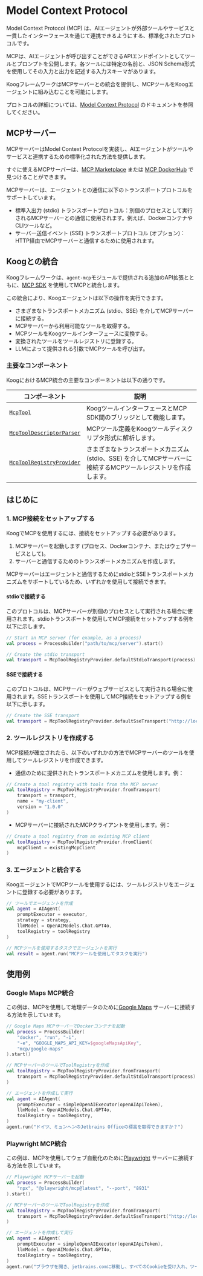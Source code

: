 # Model Context Protocol

Model Context Protocol (MCP) は、AIエージェントが外部ツールやサービスと一貫したインターフェースを通じて連携できるようにする、標準化されたプロトコルです。

MCPは、AIエージェントが呼び出すことができるAPIエンドポイントとしてツールとプロンプトを公開します。各ツールには特定の名前と、JSON Schema形式を使用してその入力と出力を記述する入力スキーマがあります。

KoogフレームワークはMCPサーバーとの統合を提供し、MCPツールをKoogエージェントに組み込むことを可能にします。

プロトコルの詳細については、[Model Context Protocol](https://modelcontextprotocol.io) のドキュメントを参照してください。

## MCPサーバー

MCPサーバーはModel Context Protocolを実装し、AIエージェントがツールやサービスと連携するための標準化された方法を提供します。

すぐに使えるMCPサーバーは、[MCP Marketplace](https://mcp.so/) または [MCP DockerHub](https://hub.docker.com/u/mcp) で見つけることができます。

MCPサーバーは、エージェントとの通信に以下のトランスポートプロトコルをサポートしています。

*   標準入出力 (stdio) トランスポートプロトコル：別個のプロセスとして実行されるMCPサーバーとの通信に使用されます。例えば、DockerコンテナやCLIツールなど。
*   サーバー送信イベント (SSE) トランスポートプロトコル (オプション)：HTTP経由でMCPサーバーと通信するために使用されます。

## Koogとの統合

Koogフレームワークは、`agent-mcp`モジュールで提供される追加のAPI拡張とともに、[MCP SDK](https://github.com/modelcontextprotocol/kotlin-sdk) を使用してMCPと統合します。

この統合により、Koogエージェントは以下の操作を実行できます。

*   さまざまなトランスポートメカニズム (stdio、SSE) を介してMCPサーバーに接続する。
*   MCPサーバーから利用可能なツールを取得する。
*   MCPツールをKoogツールインターフェースに変換する。
*   変換されたツールをツールレジストリに登録する。
*   LLMによって提供される引数でMCPツールを呼び出す。

### 主要なコンポーネント

KoogにおけるMCP統合の主要なコンポーネントは以下の通りです。

| コンポーネント                                                                                                                                                           | 説明                                                                                                |
|---------------------------------------------------------------------------------------------------------------------------------------------------------------------|------------------------------------------------------------------------------------------------------------|
| [`McpTool`](https://api.koog.ai/agents/agents-mcp/ai.koog.agents.mcp/-mcp-tool/index.html)                                                                          | KoogツールインターフェースとMCP SDK間のブリッジとして機能します。                  |
| [`McpToolDescriptorParser`](https://api.koog.ai/agents/agents-mcp/ai.koog.agents.mcp/-mcp-tool-descriptor-parser/index.html)                                        | MCPツール定義をKoogツールディスクリプタ形式に解析します。                                          |
| [`McpToolRegistryProvider`](https://api.koog.ai/agents/agents-mcp/ai.koog.agents.mcp/-mcp-tool-registry-provider/index.html?query=object%20McpToolRegistryProvider) | さまざまなトランスポートメカニズム (stdio、SSE) を介してMCPサーバーに接続するMCPツールレジストリを作成します。 |

## はじめに

### 1. MCP接続をセットアップする

KoogでMCPを使用するには、接続をセットアップする必要があります。

1.  MCPサーバーを起動します (プロセス、Dockerコンテナ、またはウェブサービスとして)。
2.  サーバーと通信するためのトランスポートメカニズムを作成します。

MCPサーバーはエージェントと通信するためにstdioとSSEトランスポートメカニズムをサポートしているため、いずれかを使用して接続できます。

#### stdioで接続する

このプロトコルは、MCPサーバーが別個のプロセスとして実行される場合に使用されます。stdioトランスポートを使用してMCP接続をセットアップする例を以下に示します。

<!--- INCLUDE
import ai.koog.agents.mcp.McpToolRegistryProvider
import ai.koog.agents.mcp.defaultStdioTransport
-->
```kotlin
// Start an MCP server (for example, as a process)
val process = ProcessBuilder("path/to/mcp/server").start()

// Create the stdio transport 
val transport = McpToolRegistryProvider.defaultStdioTransport(process)
```
<!--- KNIT example-model-context-protocol-01.kt -->

#### SSEで接続する

このプロトコルは、MCPサーバーがウェブサービスとして実行される場合に使用されます。SSEトランスポートを使用してMCP接続をセットアップする例を以下に示します。

<!--- INCLUDE
import ai.koog.agents.mcp.McpToolRegistryProvider
-->
```kotlin
// Create the SSE transport
val transport = McpToolRegistryProvider.defaultSseTransport("http://localhost:8931")
```
<!--- KNIT example-model-context-protocol-02.kt -->

### 2. ツールレジストリを作成する

MCP接続が確立されたら、以下のいずれかの方法でMCPサーバーのツールを使用してツールレジストリを作成できます。

*   通信のために提供されたトランスポートメカニズムを使用します。例：

<!--- INCLUDE
import ai.koog.agents.example.exampleModelContextProtocol01.transport
import ai.koog.agents.mcp.McpToolRegistryProvider
import kotlinx.coroutines.runBlocking

fun main() {
    runBlocking {
-->
<!--- SUFFIX
    }
}
-->
```kotlin
// Create a tool registry with tools from the MCP server
val toolRegistry = McpToolRegistryProvider.fromTransport(
    transport = transport,
    name = "my-client",
    version = "1.0.0"
)
```
<!--- KNIT example-model-context-protocol-03.kt -->

*   MCPサーバーに接続されたMCPクライアントを使用します。例：
<!--- INCLUDE
import ai.koog.agents.mcp.McpToolRegistryProvider
import io.modelcontextprotocol.kotlin.sdk.Implementation
import io.modelcontextprotocol.kotlin.sdk.client.Client
import kotlinx.coroutines.runBlocking

val existingMcpClient =  Client(clientInfo = Implementation(name = "mcpClient", version = "dev"))

fun main() {
    runBlocking {
-->
<!--- SUFFIX
    }
}
-->
```kotlin
// Create a tool registry from an existing MCP client
val toolRegistry = McpToolRegistryProvider.fromClient(
    mcpClient = existingMcpClient
)
```
<!--- KNIT example-model-context-protocol-04.kt -->

### 3. エージェントと統合する

KoogエージェントでMCPツールを使用するには、ツールレジストリをエージェントに登録する必要があります。
<!--- INCLUDE
import ai.koog.agents.core.agent.AIAgent
import ai.koog.agents.core.agent.singleRunStrategy
import ai.koog.prompt.executor.clients.openai.OpenAIModels
import ai.koog.prompt.executor.llms.all.simpleOllamaAIExecutor
import kotlinx.coroutines.runBlocking
import ai.koog.agents.mcp.McpToolRegistryProvider
import ai.koog.agents.example.exampleModelContextProtocol04.existingMcpClient

val executor = simpleOllamaAIExecutor()
val strategy = singleRunStrategy()

fun main() {
    runBlocking {
        val toolRegistry = McpToolRegistryProvider.fromClient(
            mcpClient = existingMcpClient
        )
-->
<!--- SUFFIX
    }
}
-->
```kotlin
// ツールでエージェントを作成
val agent = AIAgent(
    promptExecutor = executor,
    strategy = strategy,
    llmModel = OpenAIModels.Chat.GPT4o,
    toolRegistry = toolRegistry
)

// MCPツールを使用するタスクでエージェントを実行
val result = agent.run("MCPツールを使用してタスクを実行")
```
<!--- KNIT example-model-context-protocol-05.kt -->

[//]: # (## MCPツールを直接操作する)

[//]: # ()
[//]: # (エージェントを介してツールを実行するだけでなく、直接実行することもできます。)

[//]: # ()
[//]: # (1. ツールレジストリから特定のツールを取得します。)

[//]: # (2. 標準のKoogメカニズムを使用して、特定の引数でツールを実行します。)

[//]: # ()
[//]: # (以下に例を示します。)

[//]: # (<!--- INCLUDE)

[//]: # (import ai.koog.agents.mcp.McpTool)

[//]: # (import kotlinx.serialization.json.JsonPrimitive)

[//]: # (import kotlinx.serialization.json.buildJsonObject)

[//]: # (import ai.koog.agents.mcp.McpToolRegistryProvider)

[//]: # (import ai.koog.agents.example.exampleModelContextProtocol04.existingMcpClient)

[//]: # ()
[//]: # ()
[//]: # (val toolRegistry = McpToolRegistryProvider.fromClient&#40;)

[//]: # (    mcpClient = existingMcpClient)

[//]: # (&#41;)

[//]: # (-->)

[//]: # (```kotlin)

[//]: # (// Get a tool )

[//]: # (val tool = toolRegistry.getTool&#40;"tool-name"&#41; as McpTool)

[//]: # ()
[//]: # (// Create arguments for the tool)

[//]: # (val args = McpTool.Args&#40;buildJsonObject { )

[//]: # (    put&#40;"parameter1", JsonPrimitive&#40;"value1"&#41;&#41;)
[//]: # (    put&#40;"parameter2", JsonPrimitive&#40;"value2"&#41;&#41;)

[//]: # (}&#41;)

[//]: # ()
[//]: # (// Run the tool with the given arguments)

[//]: # (val toolResult = tool.execute&#40;args&#41;)

[//]: # ()
[//]: # (// Print the result)

[//]: # (println&#40;toolResult&#41;)

[//]: # (```)

[//]: # (<!--- KNIT example-model-context-protocol-06.kt -->)

[//]: # ()
[//]: # (利用可能なすべてのMCPツールをレジストリから取得することもできます。)

[//]: # ()
[//]: # (<!--- INCLUDE)

[//]: # (import ai.koog.agents.mcp.McpToolRegistryProvider)

[//]: # (import ai.koog.agents.example.exampleModelContextProtocol04.existingMcpClient)

[//]: # (import kotlinx.coroutines.runBlocking)

[//]: # ()
[//]: # (fun main&#40;&#41; {)

[//]: # (    runBlocking {)

[//]: # (        val toolRegistry = McpToolRegistryProvider.fromClient&#40;)

[//]: # (            mcpClient = existingMcpClient)

[//]: # (        &#41;)

[//]: # (-->)

[//]: # (<!--- SUFFIX)

[//]: # (    })

[//]: # (})

[//]: # (-->)

[//]: # (```kotlin)

[//]: # (// Get all tools)

[//]: # (val tools = toolRegistry.tools)

[//]: # (```)

[//]: # (<!--- KNIT example-model-context-protocol-07.kt -->)

## 使用例

### Google Maps MCP統合

この例は、MCPを使用して地理データのために[Google Maps](https://mcp.so/server/google-maps/modelcontextprotocol) サーバーに接続する方法を示しています。

<!--- INCLUDE
import ai.koog.agents.core.agent.AIAgent
import ai.koog.agents.mcp.McpToolRegistryProvider
import ai.koog.prompt.executor.clients.openai.OpenAIModels
import ai.koog.prompt.executor.llms.all.simpleOpenAIExecutor
import ai.koog.agents.mcp.defaultStdioTransport
import kotlinx.coroutines.runBlocking

const val googleMapsApiKey = ""
const val openAIApiToken = ""
fun main() {
    runBlocking {
-->
<!--- SUFFIX
    }
}
-->
```kotlin
// Google Maps MCPサーバーでDockerコンテナを起動
val process = ProcessBuilder(
    "docker", "run", "-i",
    "-e", "GOOGLE_MAPS_API_KEY=$googleMapsApiKey",
    "mcp/google-maps"
).start()

// MCPサーバーのツールでToolRegistryを作成
val toolRegistry = McpToolRegistryProvider.fromTransport(
    transport = McpToolRegistryProvider.defaultStdioTransport(process)
)

// エージェントを作成して実行
val agent = AIAgent(
    promptExecutor = simpleOpenAIExecutor(openAIApiToken),
    llmModel = OpenAIModels.Chat.GPT4o,
    toolRegistry = toolRegistry,
)
agent.run("ドイツ、ミュンヘンのJetbrains Officeの標高を取得できますか？")
```
<!--- KNIT example-model-context-protocol-06.kt -->

### Playwright MCP統合

この例は、MCPを使用してウェブ自動化のために[Playwright](https://mcp.so/server/playwright-mcp/microsoft) サーバーに接続する方法を示しています。

<!--- INCLUDE
import ai.koog.agents.core.agent.AIAgent
import ai.koog.agents.mcp.McpToolRegistryProvider
import ai.koog.prompt.executor.clients.openai.OpenAIModels
import ai.koog.prompt.executor.llms.all.simpleOpenAIExecutor
import kotlinx.coroutines.runBlocking

val openAIApiToken = ""

fun main() {
    runBlocking {
-->
<!--- SUFFIX
    }
}
-->
```kotlin
// Playwright MCPサーバーを起動
val process = ProcessBuilder(
    "npx", "@playwright/mcp@latest", "--port", "8931"
).start()

// MCPサーバーのツールでToolRegistryを作成
val toolRegistry = McpToolRegistryProvider.fromTransport(
    transport = McpToolRegistryProvider.defaultSseTransport("http://localhost:8931")
)

// エージェントを作成して実行
val agent = AIAgent(
    promptExecutor = simpleOpenAIExecutor(openAIApiToken),
    llmModel = OpenAIModels.Chat.GPT4o,
    toolRegistry = toolRegistry,
)
agent.run("ブラウザを開き、jetbrains.comに移動し、すべてのCookieを受け入れ、ツールバーのAIをクリック")
```
<!--- KNIT example-model-context-protocol-07.kt -->